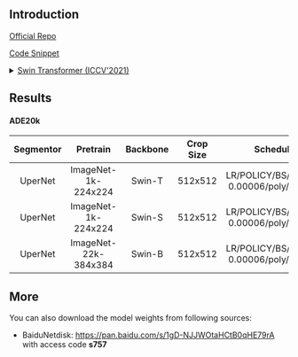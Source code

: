 ## Introduction

<a href="https://github.com/microsoft/Swin-Transformer">Official Repo</a>

<a href="https://github.com/SegmentationBLWX/sssegmentation/blob/main/ssseg/modules/models/backbones/swin.py">Code Snippet</a>

<details>
<summary align="left"><a href="https://arxiv.org/pdf/2103.14030.pdf">Swin Transformer (ICCV'2021)</a></summary>

```latex
@article{liu2021Swin,
    title={Swin Transformer: Hierarchical Vision Transformer using Shifted Windows},
    author={Liu, Ze and Lin, Yutong and Cao, Yue and Hu, Han and Wei, Yixuan and Zhang, Zheng and Lin, Stephen and Guo, Baining},
    journal={arXiv preprint arXiv:2103.14030},
    year={2021}
}
```

</details>


## Results

#### ADE20k

| Segmentor     | Pretrain               | Backbone    | Crop Size  | Schedule                                | Train/Eval Set  | mIoU   | Download                                                                                                                                                                                                                                                                                                                                                                     |
| :-:           | :-:                    | :-:         | :-:        | :-:                                     | :-:             | :-:    | :-:                                                                                                                                                                                                                                                                                                                                                                          |
| UperNet       | ImageNet-1k-224x224    | Swin-T      | 512x512    | LR/POLICY/BS/EPOCH: 0.00006/poly/16/130 | train/val       | 44.58% | [cfg](https://raw.githubusercontent.com/SegmentationBLWX/sssegmentation/main/ssseg/configs/swin/upernet_swintiny_ade20k.py) &#124; [model](https://github.com/SegmentationBLWX/modelstore/releases/download/ssseg_swin/upernet_swintiny_ade20k.pth) &#124; [log](https://github.com/SegmentationBLWX/modelstore/releases/download/ssseg_swin/upernet_swintiny_ade20k.log)    |
| UperNet       | ImageNet-1k-224x224    | Swin-S      | 512x512    | LR/POLICY/BS/EPOCH: 0.00006/poly/16/130 | train/val       | 48.39% | [cfg](https://raw.githubusercontent.com/SegmentationBLWX/sssegmentation/main/ssseg/configs/swin/upernet_swinsmall_ade20k.py) &#124; [model](https://github.com/SegmentationBLWX/modelstore/releases/download/ssseg_swin/upernet_swinsmall_ade20k.pth) &#124; [log](https://github.com/SegmentationBLWX/modelstore/releases/download/ssseg_swin/upernet_swinsmall_ade20k.log) |
| UperNet       | ImageNet-22k-384x384   | Swin-B      | 512x512    | LR/POLICY/BS/EPOCH: 0.00006/poly/16/130 | train/val       | 51.02% | [cfg](https://raw.githubusercontent.com/SegmentationBLWX/sssegmentation/main/ssseg/configs/swin/upernet_swinbase_ade20k.py) &#124; [model](https://github.com/SegmentationBLWX/modelstore/releases/download/ssseg_swin/upernet_swinbase_ade20k.pth) &#124; [log](https://github.com/SegmentationBLWX/modelstore/releases/download/ssseg_swin/upernet_swinbase_ade20k.log)    |


## More

You can also download the model weights from following sources:

- BaiduNetdisk: https://pan.baidu.com/s/1gD-NJJWOtaHCtB0qHE79rA with access code **s757**
